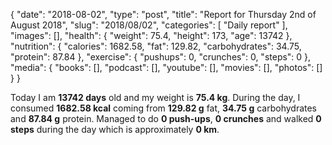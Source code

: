 {
    "date": "2018-08-02",
    "type": "post",
    "title": "Report for Thursday 2nd of August 2018",
    "slug": "2018\/08\/02",
    "categories": [
        "Daily report"
    ],
    "images": [],
    "health": {
        "weight": 75.4,
        "height": 173,
        "age": 13742
    },
    "nutrition": {
        "calories": 1682.58,
        "fat": 129.82,
        "carbohydrates": 34.75,
        "protein": 87.84
    },
    "exercise": {
        "pushups": 0,
        "crunches": 0,
        "steps": 0
    },
    "media": {
        "books": [],
        "podcast": [],
        "youtube": [],
        "movies": [],
        "photos": []
    }
}

Today I am <strong>13742 days</strong> old and my weight is <strong>75.4 kg</strong>. During the day, I consumed <strong>1682.58 kcal</strong> coming from <strong>129.82 g</strong> fat, <strong>34.75 g</strong> carbohydrates and <strong>87.84 g</strong> protein. Managed to do <strong>0 push-ups</strong>, <strong>0 crunches</strong> and walked <strong>0 steps</strong> during the day which is approximately <strong>0 km</strong>.